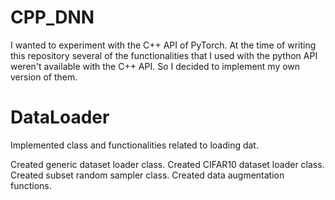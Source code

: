 # CPP_DNN
I wanted to experiment with the C++ API of PyTorch. At the time of writing this repository several of the functionalities that I used with the python API weren't available with the C++ API. So I decided to implement my own version of them.

# DataLoader

Implemented class and functionalities related to loading dat.

Created generic dataset loader class.
Created CIFAR10 dataset loader class.
Created subset random sampler class.
Created data augmentation functions.
